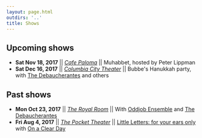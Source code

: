 ```yaml
---
layout: page.html
outdirs: '..'
title: Shows
---
```


## Upcoming shows
- **Sat Nov 18, 2017**  || *[Cafe Paloma](http://www.cafepaloma.com/)* || Muhabbet, hosted by Peter Lippman
- **Sat Dec 16, 2017**  || *[Columbia City Theater](http://www.columbiacitytheater.com/)* || Bubbe's Hanukkah party, with [The Debaucherantes](https://www.facebook.com/thedebaucherauntes/) and others

## Past shows
- **Mon Oct 23, 2017**  || *[The Royal Room](http://theroyalroomseattle.com/)* || With [Oddjob Ensemble](http://www.oddjobensemble.com/) and [The Debaucherantes](https://www.facebook.com/thedebaucherauntes/) 
- **Fri Aug 4, 2017**  || *[The Pocket Theater](http://thepocket.org/)* || [Little Letters: for your ears only](https://www.facebook.com/events/836392326529179/) with [On a Clear Day](https://stefaniebrendler.com/projects/on-a-clear-day/) 
